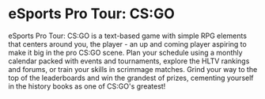 # eSports Pro Tour: CS:GO
eSports Pro Tour: CS:GO is a text-based game with simple RPG elements that centers around you, the player - an up and coming player aspiring to make it big in the pro CS:GO scene. Plan your schedule using a monthly calendar packed with events and tournaments, explore the HLTV rankings and forums, or train your skills in scrimmage matches. Grind your way to the top of the leaderboards and win the grandest of prizes, cementing yourself in the history books as one of CS:GO's greatest!
